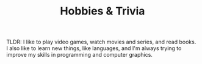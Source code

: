 ﻿---
title: "Hobbies & Trivia"
permalink: /hobbies/
author_profile: true
redirect_from: 
  - /hobbies/
  - /hobbies.html
---

TLDR: I like to play video games, watch movies and series, and read books. I also like to learn new things, like languages, and I'm always trying to improve my skills in programming and computer graphics.